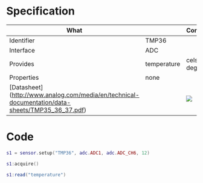 # Specification

| What         |             | Comments                   |
|--------------|-------------|----------------------------|
| Identifier   | TMP36       |                            |
| Interface    | ADC         |                            |
| Provides     | temperature | celsius degrees            |
| Properties   | none        |                            |
| [Datasheet] (http://www.analog.com/media/en/technical-documentation/data-sheets/TMP35_36_37.pdf)    |             | ![](http://whitecatboard.org/git/tmp36.png)                           |


# Code

```lua
s1 = sensor.setup("TMP36", adc.ADC1, adc.ADC_CH6, 12)

s1:acquire()

s1:read("temperature")
```